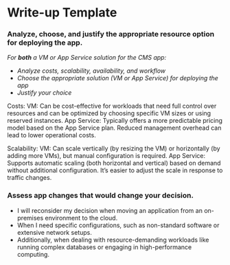 # Write-up Template

### Analyze, choose, and justify the appropriate resource option for deploying the app.

*For **both** a VM or App Service solution for the CMS app:*
- *Analyze costs, scalability, availability, and workflow*
- *Choose the appropriate solution (VM or App Service) for deploying the app*
- *Justify your choice*

Costs:
VM: Can be cost-effective for workloads that need full control over resources and can be optimized by choosing specific VM sizes or using reserved instances.
App Service: Typically offers a more predictable pricing model based on the App Service plan. Reduced management overhead can lead to lower operational costs.

Scalability:
VM: Can scale vertically (by resizing the VM) or horizontally (by adding more VMs), but manual configuration is required.
App Service: Supports automatic scaling (both horizontal and vertical) based on demand without additional configuration. It’s easier to adjust the scale in response to traffic changes.

### Assess app changes that would change your decision.

- I will reconsider my decision when moving an application from an on-premises environment to the cloud.
- When I need specific configurations, such as non-standard software or extensive network setups.
- Additionally, when dealing with resource-demanding workloads like running complex databases or engaging in high-performance computing.